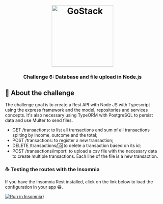 <h1 align="center">
    <img alt="GoStack" src="https://rocketseat-cdn.s3-sa-east-1.amazonaws.com/bootcamp-header.png" width="200px" />
</h1>

<h3 align="center">
  Challenge 6: Database and file upload in Node.js
</h3>

##  :rocket: About the challenge

The challenge goal is to create a Rest API with Node JS with Typescript using the express framework and the model, repositories and services concepts. It's also necessary using TypeORM with PostgreSQL to persist data and use Multer to send files.


- GET /transactions: to list all transactions and sum of all transactions spliting by income, outcome and the total;
- POST /transactions: to register a new transaction;
- DELETE /transactions/:id: to delete a transaction based on its id;
- POST /transactions/import: to upload a csv file with the necessary data to create multiple transactions. Each line of the file is a new transaction.


### :coffee: Testing the routes with the Insomnia

If you have the Insomnia Rest installed, click on the link below to load the configuration in your app :grin:.

[![Run in Insomnia}](https://insomnia.rest/images/run.svg)](https://insomnia.rest/run/?label=Challenge%206%3A%20Database%20and%20file%20upload%20in%20Node.js&uri=https%3A%2F%2Fgithub.com%2Fmesaquejunior%2Fnodejsdatabasefileupload%2Finsomnia.json)
